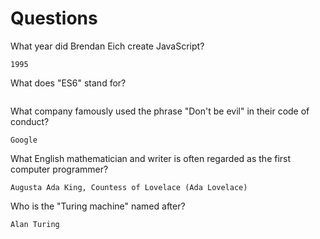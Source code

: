 # Questions

What year did Brendan Eich create JavaScript?

```
1995
```

What does "ES6" stand for?

```

```

What company famously used the phrase "Don't be evil" in their code of conduct?

```
Google
```

What English mathematician and writer is often regarded as the first computer programmer?

```
Augusta Ada King, Countess of Lovelace (Ada Lovelace)
```

Who is the "Turing machine" named after?

```
Alan Turing
```
